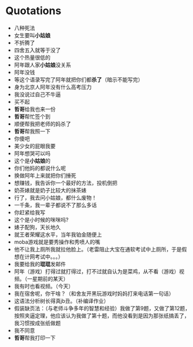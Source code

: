 # Quotations
- 八种死法
- 女生要叫**小姑娘**
- 不折腾了
- 四舍五入就等于没了
- 这个热量很低的
- 阿年跟人家**小姑娘**没关系
- 阿年没钱
- 等这个语录写完了阿年就把你们都**杀了**（暗示不能写完）
- 身为北京人阿年没有什么高考压力
- 我没说过自己不牛逼
- 买不起
- **哲哥**给我也来一份
- **哲哥**帮忙签个到
- 顺便帮我把老师的妈杀了
- **哲哥**帮我照一下
- 你傻吧
- 美少女的屁眼我要
- 阿年想哭可以吗
- 这个是**小姑娘**的
- 你们他妈的都说什么呢
- 换做阿年上来就把你们捶死
- 想赚钱，我告诉你一个最好的方法，投机倒把
- 奶茶婊就是奶子比较大的抹茶婊
- 行了，我去问小姑娘，都什么废物！
- 一千条，我一辈子都说不了那么多话
- 你赶紧给我写
- 这个是小时候的咪咪吗?
- 婊子配狗，天长地久
- 就王者荣耀这水平，当年我铂金随便上
- moba游戏就是要秀操作和秀喷人的嘴
- 他不让我上厕所我就拉他脸上。（老雷阻止大宝在通软考试中上厕所，于是假想在计网考试中。。。）
- 我要给我的**琨琨**发邮件
- 阿年（游戏）打得过就打得过，打不过就自认为是菜鸡，从不看（游戏）视频。（一星期前的某天）
- 我有时也看视频。（今天）
- 我在宿舍呢，你干啥？（和舍友开黑玩游戏时妈妈打来电话第一句话）
- 这语法分析树长得真jb丑。（补编译作业）
- 假装缺页法：（与老师斗争多年的智慧和经验）我做了第9题，又做了第12题，按照夹逼定理，他应该认为我做了第十题，而他没看到是因为那张纸搞丢了，我习惯按成张纸做题
- 我不同意
- **哲哥**帮我打印一下

